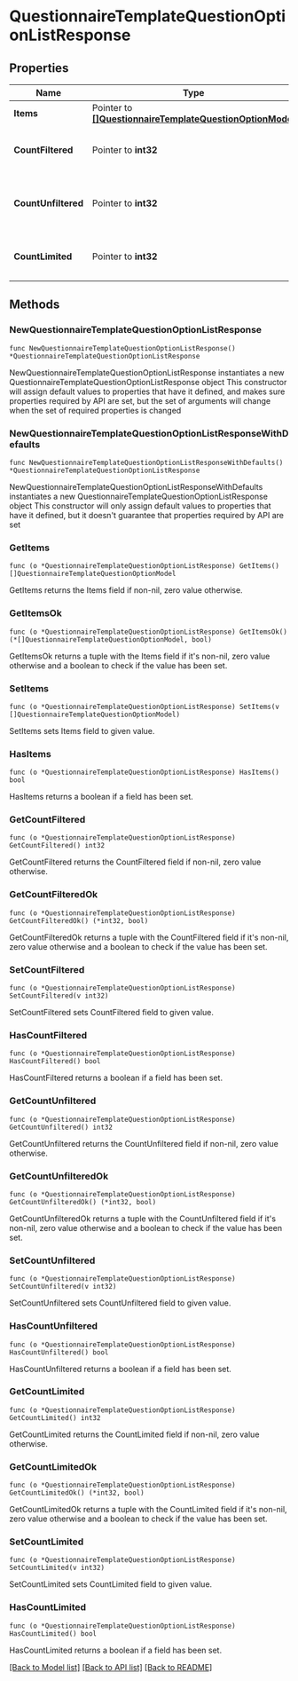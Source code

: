 # QuestionnaireTemplateQuestionOptionListResponse

## Properties

Name | Type | Description | Notes
------------ | ------------- | ------------- | -------------
**Items** | Pointer to [**[]QuestionnaireTemplateQuestionOptionModel**](QuestionnaireTemplateQuestionOptionModel.md) |  | [optional] 
**CountFiltered** | Pointer to **int32** | Count of total items with filters in place | [optional] 
**CountUnfiltered** | Pointer to **int32** | Count of total items without filters in place | [optional] 
**CountLimited** | Pointer to **int32** | Count of items with limit in place | [optional] 

## Methods

### NewQuestionnaireTemplateQuestionOptionListResponse

`func NewQuestionnaireTemplateQuestionOptionListResponse() *QuestionnaireTemplateQuestionOptionListResponse`

NewQuestionnaireTemplateQuestionOptionListResponse instantiates a new QuestionnaireTemplateQuestionOptionListResponse object
This constructor will assign default values to properties that have it defined,
and makes sure properties required by API are set, but the set of arguments
will change when the set of required properties is changed

### NewQuestionnaireTemplateQuestionOptionListResponseWithDefaults

`func NewQuestionnaireTemplateQuestionOptionListResponseWithDefaults() *QuestionnaireTemplateQuestionOptionListResponse`

NewQuestionnaireTemplateQuestionOptionListResponseWithDefaults instantiates a new QuestionnaireTemplateQuestionOptionListResponse object
This constructor will only assign default values to properties that have it defined,
but it doesn't guarantee that properties required by API are set

### GetItems

`func (o *QuestionnaireTemplateQuestionOptionListResponse) GetItems() []QuestionnaireTemplateQuestionOptionModel`

GetItems returns the Items field if non-nil, zero value otherwise.

### GetItemsOk

`func (o *QuestionnaireTemplateQuestionOptionListResponse) GetItemsOk() (*[]QuestionnaireTemplateQuestionOptionModel, bool)`

GetItemsOk returns a tuple with the Items field if it's non-nil, zero value otherwise
and a boolean to check if the value has been set.

### SetItems

`func (o *QuestionnaireTemplateQuestionOptionListResponse) SetItems(v []QuestionnaireTemplateQuestionOptionModel)`

SetItems sets Items field to given value.

### HasItems

`func (o *QuestionnaireTemplateQuestionOptionListResponse) HasItems() bool`

HasItems returns a boolean if a field has been set.

### GetCountFiltered

`func (o *QuestionnaireTemplateQuestionOptionListResponse) GetCountFiltered() int32`

GetCountFiltered returns the CountFiltered field if non-nil, zero value otherwise.

### GetCountFilteredOk

`func (o *QuestionnaireTemplateQuestionOptionListResponse) GetCountFilteredOk() (*int32, bool)`

GetCountFilteredOk returns a tuple with the CountFiltered field if it's non-nil, zero value otherwise
and a boolean to check if the value has been set.

### SetCountFiltered

`func (o *QuestionnaireTemplateQuestionOptionListResponse) SetCountFiltered(v int32)`

SetCountFiltered sets CountFiltered field to given value.

### HasCountFiltered

`func (o *QuestionnaireTemplateQuestionOptionListResponse) HasCountFiltered() bool`

HasCountFiltered returns a boolean if a field has been set.

### GetCountUnfiltered

`func (o *QuestionnaireTemplateQuestionOptionListResponse) GetCountUnfiltered() int32`

GetCountUnfiltered returns the CountUnfiltered field if non-nil, zero value otherwise.

### GetCountUnfilteredOk

`func (o *QuestionnaireTemplateQuestionOptionListResponse) GetCountUnfilteredOk() (*int32, bool)`

GetCountUnfilteredOk returns a tuple with the CountUnfiltered field if it's non-nil, zero value otherwise
and a boolean to check if the value has been set.

### SetCountUnfiltered

`func (o *QuestionnaireTemplateQuestionOptionListResponse) SetCountUnfiltered(v int32)`

SetCountUnfiltered sets CountUnfiltered field to given value.

### HasCountUnfiltered

`func (o *QuestionnaireTemplateQuestionOptionListResponse) HasCountUnfiltered() bool`

HasCountUnfiltered returns a boolean if a field has been set.

### GetCountLimited

`func (o *QuestionnaireTemplateQuestionOptionListResponse) GetCountLimited() int32`

GetCountLimited returns the CountLimited field if non-nil, zero value otherwise.

### GetCountLimitedOk

`func (o *QuestionnaireTemplateQuestionOptionListResponse) GetCountLimitedOk() (*int32, bool)`

GetCountLimitedOk returns a tuple with the CountLimited field if it's non-nil, zero value otherwise
and a boolean to check if the value has been set.

### SetCountLimited

`func (o *QuestionnaireTemplateQuestionOptionListResponse) SetCountLimited(v int32)`

SetCountLimited sets CountLimited field to given value.

### HasCountLimited

`func (o *QuestionnaireTemplateQuestionOptionListResponse) HasCountLimited() bool`

HasCountLimited returns a boolean if a field has been set.


[[Back to Model list]](../README.md#documentation-for-models) [[Back to API list]](../README.md#documentation-for-api-endpoints) [[Back to README]](../README.md)


